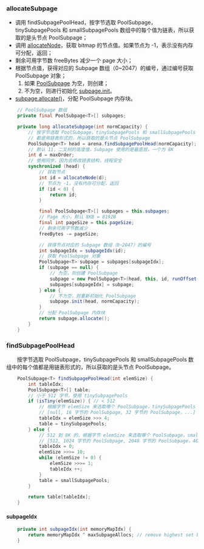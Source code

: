 ### allocateSubpage

- 调用 findSubpagePoolHead，按字节选取 PoolSubpage，tinySubpagePools 和 smallSubpagePools 数组中的每个值为链表，所以获取的是头节点 PoolSubpage；
- 调用 [allocateNode]()，获取 bitmap 的节点值。如果节点为 -1，表示没有内存可分配，返回；
- 剩余可用字节数 freeBytes 减少一个 page 大小；
- 根据节点值，获得对应的 Subpage 数组（0~2047）的编号，通过编号获取 PoolSubpage 对象；
    1. 如果 [PoolSubpage]() 为空，则创建；
    2. 不为空，则进行初始化 [subpage.init]()。
- [subpage.allocate()]()，分配 PoolSubpage 内存块。

```java
    // PoolSubpage 数组
    private final PoolSubpage<T>[] subpages;

    private long allocateSubpage(int normCapacity) {
        // 按字节选取 PoolSubpage，tinySubpagePools 和 smallSubpagePools 数组中的每个值
        // 都是用链表形式的，所以获取的是头节点 PoolSubpage
        PoolSubpage<T> head = arena.findSubpagePoolHead(normCapacity);
        // 默认 11，二叉树的高度值，Subpage 使用的是最底层，一个为 8K
        int d = maxOrder;
        // 使用同步，因为会修改链表结构，线程安全
        synchronized (head) {
            // 获取节点
            int id = allocateNode(d);
            // 节点为 -1，没有内存可分配，返回
            if (id < 0) {
                return id;
            }

            final PoolSubpage<T>[] subpages = this.subpages;
            // Page 大小，默认 8KB = 8192B
            final int pageSize = this.pageSize;
            // 剩余可用字节数减少
            freeBytes -= pageSize;

            // 获得节点对应的 Subpage 数组（0~2047）的编号
            int subpageIdx = subpageIdx(id);
            // 获取 PoolSubpage 对象
            PoolSubpage<T> subpage = subpages[subpageIdx];
            if (subpage == null) {
                // 为空，则创建 PoolSubpage
                subpage = new PoolSubpage<T>(head, this, id, runOffset(id), pageSize, normCapacity);
                subpages[subpageIdx] = subpage;
            } else {
                // 不为空，则重新初始化 PoolSubpage
                subpage.init(head, normCapacity);
            }
            // 分配 PoolSubpage 内存块
            return subpage.allocate();
        }
    }
```

### findSubpagePoolHead
　　按字节选取 PoolSubpage，tinySubpagePools 和 smallSubpagePools 数组中的每个值都是用链表形式的，所以获取的是头节点 PoolSubpage。

```java
    PoolSubpage<T> findSubpagePoolHead(int elemSize) {
        int tableIdx;
        PoolSubpage<T>[] table;
        // 小于 512 字节，使用 tinySubpagePools
        if (isTiny(elemSize)) { // < 512
            // 根据字节 elemSize 来选取哪个 PoolSubpage，tinySubpagePools 为 PoolSubpage 数组，按
            // [null, 16 字节的 PoolSubpage, 32 字节的 PoolSubpage，...] 分配
            tableIdx = elemSize >>> 4;
            table = tinySubpagePools;
        } else {
            // 512 到 8K 的，根据字节 elemSize 来选取哪个 PoolSubpage，smallSubpagePools 为 PoolSubpage 数组，按
            // [512, 1024 字节的 PoolSubpage, 2048 字节的 PoolSubpage，4096 字节的 PoolSubpage] 分配
            tableIdx = 0;
            elemSize >>>= 10;
            while (elemSize != 0) {
                elemSize >>>= 1;
                tableIdx ++;
            }
            table = smallSubpagePools;
        }

        return table[tableIdx];
    }
```

#### subpageIdx

```java
    private int subpageIdx(int memoryMapIdx) {
        return memoryMapIdx ^ maxSubpageAllocs; // remove highest set bit, to get offset
    }
```